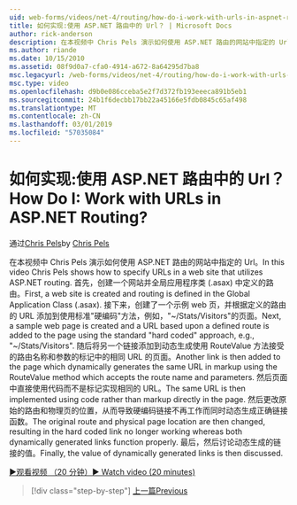 ```yaml
---
uid: web-forms/videos/net-4/routing/how-do-i-work-with-urls-in-aspnet-routing
title: 如何实现:使用 ASP.NET 路由中的 Url？ | Microsoft Docs
author: rick-anderson
description: 在本视频中 Chris Pels 演示如何使用 ASP.NET 路由的网站中指定的 Url。 首先，创建一个网站和路由中 Gl.定义...
ms.author: riande
ms.date: 10/15/2010
ms.assetid: 08f9d0a7-cfa0-4914-a672-8a64295d7ba8
msc.legacyurl: /web-forms/videos/net-4/routing/how-do-i-work-with-urls-in-aspnet-routing
msc.type: video
ms.openlocfilehash: d9b0e086cceba5e2f7d372fb193eeeca891b5eb1
ms.sourcegitcommit: 24b1f6decbb17bb22a45166e5fdb0845c65af498
ms.translationtype: MT
ms.contentlocale: zh-CN
ms.lasthandoff: 03/01/2019
ms.locfileid: "57035084"
---
```

<a name="how-do-i-work-with-urls-in-aspnet-routing"></a><span data-ttu-id="ec434-105">如何实现:使用 ASP.NET 路由中的 Url？</span><span class="sxs-lookup"><span data-stu-id="ec434-105">How Do I: Work with URLs in ASP.NET Routing?</span></span>
====================
<span data-ttu-id="ec434-106">通过[Chris Pels](https://twitter.com/chrispels)</span><span class="sxs-lookup"><span data-stu-id="ec434-106">by [Chris Pels](https://twitter.com/chrispels)</span></span>

<span data-ttu-id="ec434-107">在本视频中 Chris Pels 演示如何使用 ASP.NET 路由的网站中指定的 Url。</span><span class="sxs-lookup"><span data-stu-id="ec434-107">In this video Chris Pels shows how to specify URLs in a web site that utilizes ASP.NET routing.</span></span> <span data-ttu-id="ec434-108">首先，创建一个网站并全局应用程序类 (.asax) 中定义的路由。</span><span class="sxs-lookup"><span data-stu-id="ec434-108">First, a web site is created and routing is defined in the Global Application Class (.asax).</span></span> <span data-ttu-id="ec434-109">接下来，创建了一个示例 web 页，并根据定义的路由的 URL 添加到使用标准"硬编码"方法，例如，"~/Stats/Visitors"的页面。</span><span class="sxs-lookup"><span data-stu-id="ec434-109">Next, a sample web page is created and a URL based upon a defined route is added to the page using the standard "hard coded" approach, e.g., "~/Stats/Visitors".</span></span> <span data-ttu-id="ec434-110">随后将另一个链接添加到动态生成使用 RouteValue 方法接受的路由名称和参数的标记中的相同 URL 的页面。</span><span class="sxs-lookup"><span data-stu-id="ec434-110">Another link is then added to the page which dynamically generates the same URL in markup using the RouteValue method which accepts the route name and parameters.</span></span> <span data-ttu-id="ec434-111">然后页面中直接使用代码而不是标记实现相同的 URL。</span><span class="sxs-lookup"><span data-stu-id="ec434-111">The same URL is then implemented using code rather than markup directly in the page.</span></span> <span data-ttu-id="ec434-112">然后更改原始的路由和物理页的位置，从而导致硬编码链接不再工作而同时动态生成正确链接函数。</span><span class="sxs-lookup"><span data-stu-id="ec434-112">The original route and physical page location are then changed, resulting in the hard coded link no longer working whereas both dynamically generated links function properly.</span></span> <span data-ttu-id="ec434-113">最后，然后讨论动态生成的链接的值。</span><span class="sxs-lookup"><span data-stu-id="ec434-113">Finally, the value of dynamically generated links is then discussed.</span></span>

[<span data-ttu-id="ec434-114">&#9654;观看视频 （20 分钟）</span><span class="sxs-lookup"><span data-stu-id="ec434-114">&#9654; Watch video (20 minutes)</span></span>](https://channel9.msdn.com/Blogs/ASP-NET-Site-Videos/how-do-i-work-with-urls-in-aspnet-routing)

> [!div class="step-by-step"]
> [<span data-ttu-id="ec434-115">上一篇</span><span class="sxs-lookup"><span data-stu-id="ec434-115">Previous</span></span>](how-do-i-use-routing-with-aspnet-web-forms.md)
